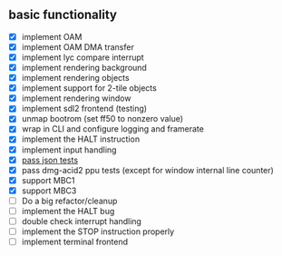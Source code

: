 ## basic functionality

- [x] implement OAM
- [x] implement OAM DMA transfer
- [x] implement lyc compare interrupt
- [x] implement rendering background
- [x] implement rendering objects
- [x] implement support for 2-tile objects
- [x] implement rendering window
- [x] implement sdl2 frontend (testing)
- [x] unmap bootrom (set ff50 to nonzero value)
- [x] wrap in CLI and configure logging and framerate
- [x] implement the HALT instruction
- [x] implement input handling
- [x] [pass json tests](https://discord.com/channels/465585922579103744/465586075830845475/1300513715623428137)
- [x] pass dmg-acid2 ppu tests (except for window internal line counter)
- [x] support MBC1
- [x] support MBC3
- [ ] Do a big refactor/cleanup
- [ ] implement the HALT bug
- [ ] double check interrupt handling
- [ ] implement the STOP instruction properly
- [ ] implement terminal frontend
